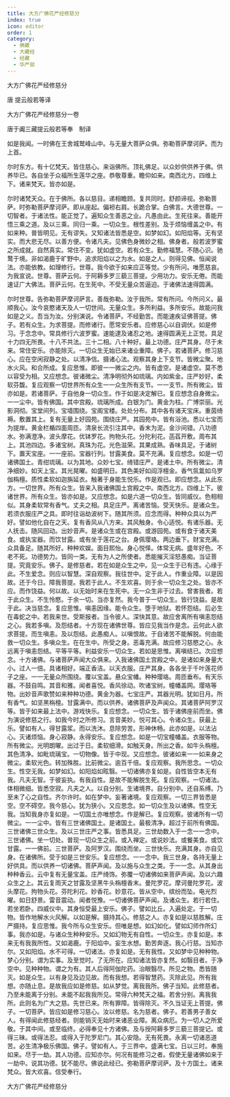 ```yaml
---
title: 大方广佛花严经修慈分
index: true
icon: editor
order: 1
category:
  - 佛藏
  - 大藏经
  - 经藏
  - 华严部
---
```


  大方广佛花严经修慈分  

唐 提云般若等译  

大方广佛花严经修慈分一卷  

唐于阗三藏提云般若等奉　制译  

如是我闻。一时佛在王舍城鹫峰山中。与无量大菩萨众俱。弥勒菩萨摩诃萨。而为上首。  

尔时东方。有十亿梵天。皆住慈心。来诣佛所。顶礼佛足。以众妙供供养于佛。供养毕已。各自坐于众福所生莲华之座。恭敬尊重。瞻仰如来。南西北方。四维上下。诸来梵天。皆亦如是。  

尔时诸梵天众。在于佛所。各以慈目。递相瞻顾。复共同时。舒颜谛视。弥勒菩萨。时弥勒菩萨摩诃萨。即从座起。偏袒右肩。长跪合掌。白佛言。大德世尊。一切智者。于诸法性。能正觉了。遍知众生善恶之业。凡愚由此。生死往来。善能开悟三乘之道。及以三乘。同归一乘。一切众生。根性差别。及于烦恼缠盖之中。有如来种。普皆明见。无有谬失。又知诸法皆悉是空。如梦如幻。如阳焰等。无有坚实。而大悲无尽。以善方便。令诸凡夫。见佛色身微妙之相。佛身者。般若波罗蜜之所成就。自然真实。常住不变。犹如虚空。若有众生。勤修福慧。不随心识。驰鹜于境。非如渴鹿于旷野中。追求阳焰以之为水。如是之人。则得见佛。恒闻说法。亦能依教。如理修行。世尊。我今欲于如来应正等觉。少有所问。唯愿慈哀。为我宣说。世尊。菩萨云何。于阿耨多罗三藐三菩提。少用功力。安乐无倦。而能速证广大佛法。菩萨云何。在生死中。不受无量众苦逼迫。于诸佛法速得圆满。  

尔时世尊。告弥勒菩萨摩诃萨言。善哉弥勒。汝于我所。常有所问。今所问义。最顺我心。汝今哀愍诸天及人一切世间。无量众生。多所利益。多所安乐。故能问我如是之义。吾当为汝。分别演说。令诸菩萨。不经勤苦。而能速疾证佛菩提。佛子。若有众生。为求菩提。而修诸行。愿常安乐者。应修慈心以自调伏。如是修习。于念念中。常具修行六波罗蜜。速能逮及诸忍之地。速得圆满无上正觉。具足十力四无所畏。十八不共法。三十二相。八十种好。最上功德。庄严其身。尽于未来。常住安乐。亦能除灭。一切众生无始已来诸业重障。佛子。若诸菩萨。修习慈心。应在空闲寂静之处。以清净信。摄诸心法。观察其身上下支节。皆微尘聚。地水火风。和合所成。复应思惟。即彼一一微尘之内。皆有虚空。是诸虚空。莫不悉以容受为相。又应想念。彼诸微尘。清净明彻外如琉璃。内如紫金。庄严妙好。柔软芬馥。复应观察一切世界所有众生一一众生所有支节。一一支节。所有微尘。皆亦如是。若诸菩萨。于自他身一切众生。作于如是决定解已。复应想念自身微尘。一一尘中。皆有佛国。其中宫殿。琉璃所成。白银为门。黄金为柱。广博崇丽。光影洞彻。宝堂间列。宝墙围绕。宝阁宝楼。处处分布。其中各有诸天宝床。重茵绮褥。敷置其上。复有无量上好园苑。围绕庄严。其园苑中。皆有浴池。悉以七宝而为提岸。黄金栏楯四面周匝。清泉长流引注其中。香末为泥。金沙间错。八功德水。弥满澄净。波头摩花。优钵罗花。拘物头花。分陀利花。菡萏开敷。周布其上。其池四边。多诸宝树。真珠为花。光色滋荣。其果成熟。香味具足。于诸树下。置天宝座。一一座前。宝器行列。甘露美食。莫不充满。复应想念。如是一切诸佛国土。青绀琉璃。以为其地。众妙七宝。绮错庄严。是诸土中。所有微尘。清净细妙。如天上宝。其光晃曜。如盛明日。其色美好如阎浮檀金。香气氛氲如乌罗伽栴檀。质性柔软如迦旃延衣。触著于身能生悦乐。作是观已。即应想念。从此东方。一切世界。所有众生。皆来入我诸佛国土宫殿之中。南西北方。四维上下。彼诸世界。所有众生。皆亦如是。又应想念。如是六道一切众生。皆同威仪。色相相似。其身柔软常有香气。丈夫之相。具足庄严。离诸苦恼。受天快乐。是诸众生。若须衣服庄严之具。即时往诣劫波树下。随其所须。应念而得。种种众具以为严好。譬如他化自在之天。复有香风从八方来。其风触身。令心适悦。有诸乐器。无人抚击。随风回动。出妙音声。是诸众生或在宫殿。或游园苑。或有食于诸天美食。或执宝器。而饮甘露。或有坐于莲花之台。身佩璎珞。两边垂下。财宝充满。众具备足。随其所好。种种欢娱。面目熙怡。身心悦怿。体常无病。盛年好色。不老不死。功德势力。皆同一类。无有为人之所使者。悉能摧灭淫怒愚痴。当证菩提。究竟安乐。佛子。是修慈者。若在如是众生之中。见一众生于已有违。心缘于此。不生爱念。则应以智慧。深自观察。我往世中。定于此人。作重业障。以是因故。还于今日。障我菩提。我若于此人。不生欢喜。则于余一切众生之处。皆亦不应。而作饶益。何以故。以无始时来在生死中。无一众生非于过去。曾害我者。若于此众生。不生怜愍。于余一切。当亦复然。我今普于一切众生。皆行饶益。是故于此。决当慈念。复应思惟。嗔恚因缘。能令众生。堕于地狱。若怀怨结。后必生在毒蛇之中。若我来世。受斯报者。当令彼人。深快其意。故应舍离所有嗔恚怨结之心。我若多嗔。及怨结者。十方现在诸佛世尊。皆应见我当作是念。云何此人欲求菩提。而生嗔恚。及以怨结。此愚痴人。以嗔恨故。于自诸苦不能解脱。何由能救一切众生。多嗔众生。在在生中。所受之身。恶毒充满。故应修习慈愍之心。永远离于嗔恚怨结。平等平等。利益安乐一切众生。若如是思惟。离嗔结已。次应想念。十方诸佛。与诸菩萨声闻大众俱来。入我诸佛国土宫殿之中。是诸如来身量大小。过人一倍。具诸相好。端正香洁。以天衣服。庄严其身。各各坐于千叶莲花师子之座。一一无量众所围绕。覆以宝盖。悬众宝幡。种种璎珞。周匝垂布。有天乐器。不鼓自鸣。其音和雅。闻者喜悦。香风徐动。吹诸宝树。幢幡盖网。璎珞等物。出妙音声歌赞如来种种功德。黄金为器。七宝庄严。其器光明。犹如日月。所有香气。如坚黑栴檀。甘露满中。而以供养。诸佛菩萨及声闻众。其诸菩萨阿罗汉等。皆于如来最上法中。游戏快乐。复应想念。一切众生。皆于诸佛座前而坐。佛为演说修慈之行。如我今时之所修习。言音美妙。悦可其心。令诸众生。获最上乐。譬如有人。得甘露浆。而以洗沐。息除劳苦。形神休畅。此亦如是。以法沾心。灭诸烦恼。身心寂静。永得安乐。复应想念。如是一切宝幢幡盖。衣服等物。所有微尘。光明朗曜。出过于日。柔软细滑。如触天身。所出之香。如牛头栴檀。其色清净。如毗琉璃宝。一切物像。皆于中现。又应想念。彼诸如来一一如来身之微尘。柔软光色。转加殊胜。比前微尘。逾百千倍。复应观察。我所思念。一切众生。性空无我。如梦如幻。如阳焰如眩翳。一切诸佛亦复如是。自性皆空本无有我。凡夫无智。于彼妄执。有我自性。是故不能解脱生死。复应观察。一切诸法。体相微细。皆悉空寂。凡夫之人。以自分别。生诸境界。自分别中。还自系缚。乃至未了心之自性。齐尔许时。如在梦中。妄著诸境。复应观察。一切三界皆悉是空。空不碍空。我今慈心。犹为狭小。又应思念。如一切众生及以诸佛。性空无我。当知我身亦复如是。一切国土亦唯想念。作是解已。复应观察。彼诸所有一切微尘。一一尘中。皆有三世诸佛国土。是诸国土。最极清净。超过于前所有佛国。三世诸佛三世众生。及以三世庄严之事。皆悉具足。三世劫数入于一念一一念中。三世诸佛。坐一切处。普现一切众生之前。或入禅定。或说妙法。或餐美食。或饮甘露。一一佛前。三世菩萨。及阿罗汉。围绕而坐。三世快乐。充满其身。亦自见身。在诸佛所。受于如是三世安乐。复应想念。一一念中。我三世身。各持无量上好供具。而以供养一切诸佛。菩萨声闻。及以施与众生之类。于一一念。从其身出种种香云。云中复有无量宝盖。庄严绮饰。弥覆一切诸佛如来菩萨声闻。及以六趣众生之上。其云复雨天之甘露及坚黑牛头栴檀香末。曼陀罗花。摩诃曼陀罗花。波头摩花。拘物头花。芬陀利花。妙香花。妙意花。皆从空中。缤纷而坠。电光烈曜。如日舒景。雷音震动。闻者悦豫。一切诸佛菩萨声闻。及诸众生。若行若住。若坐若卧。四威仪中。其身恒受最上安乐。佛子。譬如比丘。入遍处定。于一切物。皆作地解水火风解。以如是解。摄持其心。修慈之人。亦复如是以慈胜解。庄严摄持。复应思惟。我今所与众生安乐。但唯是想。如幻如化。譬如幻师作所幻事。我亦如是。与诸众生种种安乐。又如幻物无有自性。一切众生。亦复如是。本来无有我我所性。又如渴鹿。于阳焰中。妄生水想。勤苦奔逐。我心行慈。当知亦尔。又如阳焰。水不可得。一切诸法。亦复如是。无有我性。又如梦中见种种物。梦心分别。谓为实事。及至觉时。了无所在。应知诸法皆亦复然。如翳目者。于净空中。见种种物。谓之为有。其人后得阿伽陀药。治眼翳尽。所见之物。悉皆随灭。如是众生。以有身见及边见故。而有我想。若得智慧药。灭除此见。所有我想。亦随止息。是故我应如是修慈。如从梦觉。离我我所。佛子当知。此修慈者。乃至未能离于分别。未能不起我我所见。常得六种梵天之福。若舍分别。离我我所。此则名为广大之慈。先世已来。所有罪障。皆得除灭。不久当证无上菩提。佛子。一切菩萨。皆应如是修习慈心。汝以修慈。名为慈者。佛子。若善男子善女人。有得闻此修慈经者。则能销灭无始时来诸恶业障。离众病厄。为一切人之所爱敬。于其中间。或至临终。必得奉见十方诸佛。及与授阿耨多罗三藐三菩提记。或得三昧。或得法忍。或得入于陀罗尼门。其心安隐。无有死畏。永离一切诸恶道苦。必生清净极乐佛国。佛子。譬如有人。于三界中。盛满七宝。日以三时。奉施如来。尽于一劫。其人功德。应知亦尔。何况有能修习之者。假使无量诸佛如来于一劫中。说其功德。犹不能尽。佛说此经已。弥勒菩萨摩诃萨。及十方国土。诸来梵众。皆大欢喜。信受奉行。  

大方广佛花严经修慈分  
